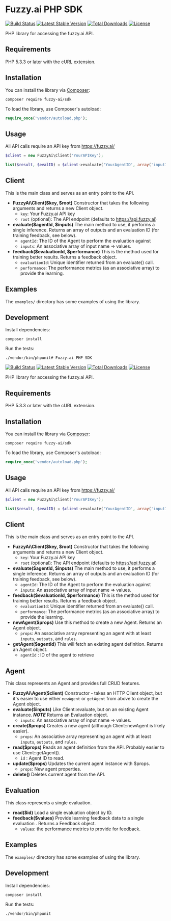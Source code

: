 # Fuzzy.ai PHP SDK

[![Build Status](https://travis-ci.org/fuzzy-ai/fuzzy.ai-php.svg?branch=master)](https://travis-ci.org/fuzzy-ai/fuzzy.ai-php)
[![Latest Stable Version](https://poser.pugx.org/fuzzy-ai/sdk/v/stable.svg)](https://packagist.org/packages/fuzzy-ai/sdk)
[![Total Downloads](https://poser.pugx.org/fuzzy-ai/sdk/downloads.svg)](https://packagist.org/packages/fuzzy-ai/sdk)
[![License](https://poser.pugx.org/fuzzy-ai/sdk/license.svg)](https://packagist.org/packages/fuzzy-ai/sdk)

PHP library for accessing the fuzzy.ai API.

## Requirements

PHP 5.3.3 or later with the cURL extension.

## Installation

You can install the library via [Composer](http://getcomposer.org/):

    composer require fuzzy-ai/sdk

To load the library, use Composer's autoload:

```php
require_once('vendor/autoload.php');
```

## Usage

All API calls require an API key from https://fuzzy.ai/

```php
$client = new FuzzyAi\Client('YourAPIKey');

list($result, $evalID) = $client->evaluate('YourAgentID', array('input1' => 42));
```

## Client

This is the main class and serves as an entry point to the API.

  * **FuzzyAi\Client($key, $root)** Constructor that takes the following arguments and returns a new Client object.
    * `key`: Your Fuzzy.ai API key
    * `root` (optional): The API endpoint (defaults to https://api.fuzzy.ai)
  * **evaluate($agentId, $inputs)** The main method to use, it performs a single inference. Returns an array of outputs and an evaluation ID (for training feedback, see below).
    * `agentId`: The ID of the Agent to perform the evaluation against
    * `inputs`: An associative array of input name => values.
  * **feedback($evaluationId, $performance)** This is the method used for training better results. Returns a feedback object.
    * `evaluationId`: Unique identifier returned from an evaluate() call.
    * `performance`: The performance metrics (as an associative array) to provide the learning.



## Examples

The `examples/` directory has some examples of using the library.

## Development

Install dependencies:

    composer install

Run the tests:

    ./vendor/bin/phpunit# Fuzzy.ai PHP SDK

[![Build Status](https://travis-ci.org/fuzzy-ai/fuzzy.ai-php.svg?branch=master)](https://travis-ci.org/fuzzy-ai/fuzzy.ai-php)
[![Latest Stable Version](https://poser.pugx.org/fuzzy-ai/sdk/v/stable.svg)](https://packagist.org/packages/fuzzy-ai/sdk)
[![Total Downloads](https://poser.pugx.org/fuzzy-ai/sdk/downloads.svg)](https://packagist.org/packages/fuzzy-ai/sdk)
[![License](https://poser.pugx.org/fuzzy-ai/sdk/license.svg)](https://packagist.org/packages/fuzzy-ai/sdk)

PHP library for accessing the fuzzy.ai API.

## Requirements

PHP 5.3.3 or later with the cURL extension.

## Installation

You can install the library via [Composer](http://getcomposer.org/):

    composer require fuzzy-ai/sdk

To load the library, use Composer's autoload:

```php
require_once('vendor/autoload.php');
```

## Usage

All API calls require an API key from https://fuzzy.ai/

```php
$client = new FuzzyAi\Client('YourAPIKey');

list($result, $evalID) = $client->evaluate('YourAgentID', array('input1' => 42));
```

## Client

This is the main class and serves as an entry point to the API.

  * **FuzzyAi\Client($key, $root)** Constructor that takes the following arguments and returns a new Client object.
    * `key`: Your Fuzzy.ai API key
    * `root` (optional): The API endpoint (defaults to https://api.fuzzy.ai)
  * **evaluate($agentId, $inputs)** The main method to use, it performs a single inference. Returns an array of outputs and an evaluation ID (for training feedback, see below).
    * `agentId`: The ID of the Agent to perform the evaluation against
    * `inputs`: An associative array of input name => values.
  * **feedback($evaluationId, $performance)** This is the method used for training better results. Returns a feedback object.
    * `evaluationId`: Unique identifier returned from an evaluate() call.
    * `performance`: The performance metrics (as an associative array) to provide the learning.
  * **newAgent($props)** Use this method to create a new Agent. Returns an Agent object.
    * `props`: An associative array representing an agent with at least `inputs`, `outputs`, and `rules`.
  * **getAgent($agentId)** This will fetch an existing agent definition. Returns an Agent object.
    * `agentId` : ID of the agent to retrieve

## Agent

This class represents an Agent and provides full CRUD features.
  * **FuzzyAi\Agent($client)** Constructor - takes an HTTP Client object, but it's easier to use either `newAgent` or `getAgent` from above to create the Agent object.
  * **evaluate($inputs)** Like Client::evaluate, but on an existing Agent instance. ***NOTE*** Returns an Evaluation object.
    * `inputs`: An associative array of input name => values.
  * **create($props)** Creates a new agent (although Client::newAgent is likely easier).
    * `props`: An associative array representing an agent with at least `inputs`, `outputs`, and `rules`.
  * **read($props)** Reads an agent definition from the API. Probably easier to use Client::getAgent().
    * `id` : Agent ID to read.
  * **update($props)** Updates the current agent instance with $props.
    * `props`: New agent properties.
  * **delete()** Deletes current agent from the API.

## Evaluation

This class represents a single evaluation.

  * **read($id)** Load a single evaluation object by ID.
  * **feedback($values)** Provide learning feedback data to a single evaluation . Returns a Feedback object.
    * `values`: the performance metrics to provide for feedback. 

## Examples

The `examples/` directory has some examples of using the library.

## Development

Install dependencies:

    composer install

Run the tests:

    ./vendor/bin/phpunit
